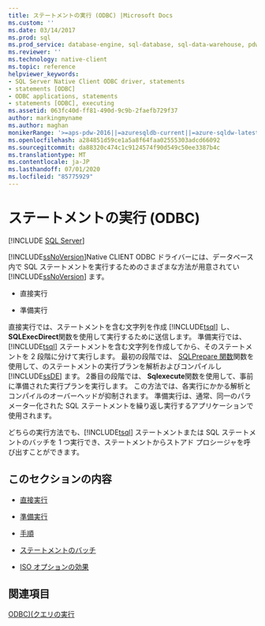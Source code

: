 ```yaml
---
title: ステートメントの実行 (ODBC) |Microsoft Docs
ms.custom: ''
ms.date: 03/14/2017
ms.prod: sql
ms.prod_service: database-engine, sql-database, sql-data-warehouse, pdw
ms.reviewer: ''
ms.technology: native-client
ms.topic: reference
helpviewer_keywords:
- SQL Server Native Client ODBC driver, statements
- statements [ODBC]
- ODBC applications, statements
- statements [ODBC], executing
ms.assetid: 063fc40d-ff81-490d-9c9b-2faefb729f37
author: markingmyname
ms.author: maghan
monikerRange: '>=aps-pdw-2016||=azuresqldb-current||=azure-sqldw-latest||>=sql-server-2016||=sqlallproducts-allversions||>=sql-server-linux-2017||=azuresqldb-mi-current'
ms.openlocfilehash: a284851d59ce1a5a8f64faa02555303adcd66092
ms.sourcegitcommit: da88320c474c1c9124574f90d549c50ee3387b4c
ms.translationtype: MT
ms.contentlocale: ja-JP
ms.lasthandoff: 07/01/2020
ms.locfileid: "85775929"
---
```

# <a name="executing-statements-odbc"></a>ステートメントの実行 (ODBC)
[!INCLUDE [SQL Server](../../../includes/applies-to-version/sql-asdb-asdbmi-asdw-pdw.md)]

  [!INCLUDE[ssNoVersion](../../../includes/ssnoversion-md.md)]Native CLIENT ODBC ドライバーには、データベース内で SQL ステートメントを実行するためのさまざまな方法が用意されてい [!INCLUDE[ssNoVersion](../../../includes/ssnoversion-md.md)] ます。  
  
-   直接実行  
  
-   準備実行  
  
 直接実行では、ステートメントを含む文字列を作成 [!INCLUDE[tsql](../../../includes/tsql-md.md)] し、 **SQLExecDirect**関数を使用して実行するために送信します。 準備実行では、[!INCLUDE[tsql](../../../includes/tsql-md.md)] ステートメントを含む文字列を作成してから、そのステートメントを 2 段階に分けて実行します。 最初の段階では、 [SQLPrepare 関数](https://go.microsoft.com/fwlink/?LinkId=59360)関数を使用して、のステートメントの実行プランを解析およびコンパイルし [!INCLUDE[ssDE](../../../includes/ssde-md.md)] ます。 2番目の段階では、 **Sqlexecute**関数を使用して、事前に準備された実行プランを実行します。 この方法では、各実行にかかる解析とコンパイルのオーバーヘッドが抑制されます。 準備実行は、通常、同一のパラメーター化された SQL ステートメントを繰り返し実行するアプリケーションで使用されます。  
  
 どちらの実行方法でも、[!INCLUDE[tsql](../../../includes/tsql-md.md)] ステートメントまたは SQL ステートメントのバッチを 1 つ実行でき、ステートメントからストアド プロシージャを呼び出すことができます。  
  
## <a name="in-this-section"></a>このセクションの内容  
  
-   [直接実行](../../../relational-databases/native-client-odbc-queries/executing-statements/direct-execution.md)  
  
-   [準備実行](../../../relational-databases/native-client-odbc-queries/executing-statements/prepared-execution.md)  
  
-   [手順](../../../relational-databases/native-client-odbc-queries/executing-statements/procedures.md)  
  
-   [ステートメントのバッチ](../../../relational-databases/native-client-odbc-queries/executing-statements/batches-of-statements.md)  
  
-   [ISO オプションの効果](../../../relational-databases/native-client-odbc-queries/executing-statements/effects-of-iso-options.md)  
  
## <a name="see-also"></a>関連項目  
 [ODBC&#41;&#40;クエリの実行](../../../relational-databases/native-client-odbc-queries/executing-queries-odbc.md)  
  
  
